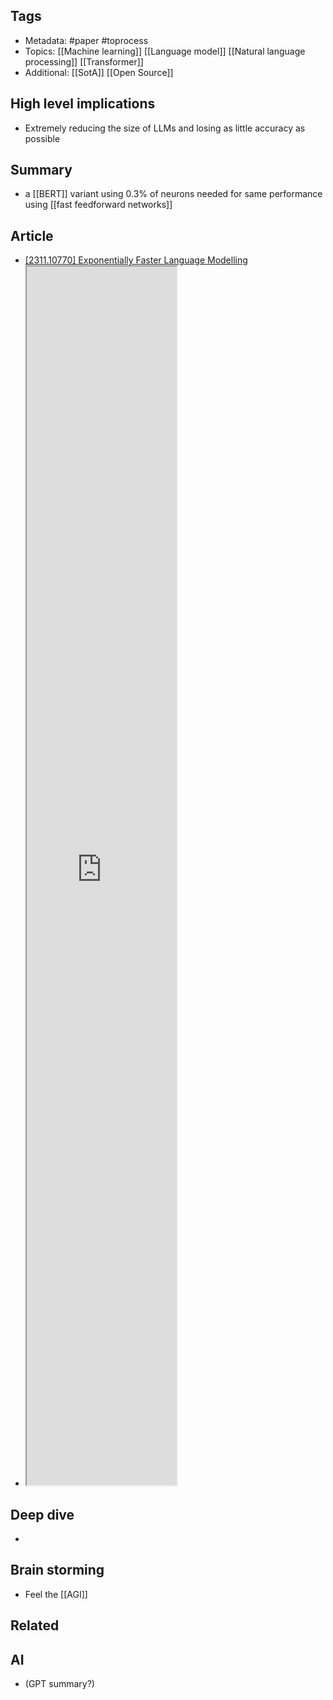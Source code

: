 ## Tags
- Metadata: #paper #toprocess
- Topics: [[Machine learning]] [[Language model]] [[Natural language processing]] [[Transformer]]
- Additional: [[SotA]] [[Open Source]]
## High level implications
- Extremely reducing the size of LLMs and losing as little accuracy as possible
## Summary
-  a [[BERT]] variant using 0.3% of neurons needed for same performance using [[fast feedforward networks]]
## Article
- [[2311.10770] Exponentially Faster Language Modelling](https://arxiv.org/abs/2311.10770)
- <iframe src="https://arxiv.org/abs/2311.10770" allow="fullscreen" allowfullscreen="" style="height:50%;width:50%; aspect-ratio: 16 / 9; "></iframe>

## Deep dive
- 
## Brain storming
- Feel the [[AGI]]
## Related
## AI 
- (GPT summary?)